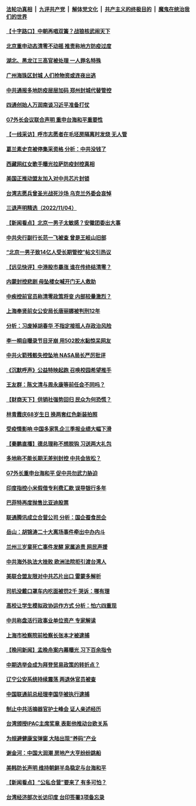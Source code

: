 ####  [法轮功真相](../../../../basic/blob/master/README.md?t=11060232) &nbsp;|&nbsp; [九评共产党](../../../../9ping.md/blob/master/README.md?t=11060232) &nbsp;|&nbsp; [解体党文化](../../../../jtdwh.md/blob/master/README.md?t=11060232)  &nbsp;|&nbsp; [共产主义的终极目的](../../../../gczydzjmd.md/blob/master/README.md?t=11060232) &nbsp;|&nbsp; [魔鬼在统治我们的世界](../../../../mgztzwmdsj.md/blob/master/README.md?t=11060232) 

#### [【十字路口】中朝再唱双簧？战狼核武闹天下](../pages/nsc413/n13860137.md?t=11060232) 

#### [北京重申动态清零不动摇 推责称地方防疫过度](../pages/nsc413/n13860159.md?t=11060232) 

#### [湖北、黑龙江三高官被处理 一人罪名特殊](../pages/nsc413/n13860091.md?t=11060232) 

#### [广州海珠区封城 人们抢物资或连夜出逃](../pages/nsc413/n13859988.md?t=11060232) 

#### [中共通报多地防疫层层加码 郑州封城代替管控](../pages/nsc413/n13860092.md?t=11060232) 

#### [四通创始人万润南谈习近平准备打仗](../pages/nsc413/n13860088.md?t=11060232) 

#### [G7外长会议联合声明 重申台海和平重要性](../pages/nsc413/n13860108.md?t=11060232) 

#### [【一线采访】呼市志愿者在毛坯房隔离时发烧 无人管](../pages/nsc413/n13859747.md?t=11060232) 

#### [葛兰素史克被停集采资格 分析：中共没钱了](../pages/nsc413/n13860024.md?t=11060232) 


#### [西藏网红女歌手曝光拉萨防疫封控真相](../pages/nsc413/n13860022.md?t=11060232) 



#### [美国正推动盟友加入对中共芯片封锁](../pages/nsc413/n13859981.md?t=11060232) 

#### [台湾志愿兵曾圣光战死沙场 乌克兰外委会哀悼](../pages/nsc413/n13859963.md?t=11060232) 

#### [三退声明精选（2022/11/04）](../pages/nsc413/n13860006.md?t=11060232) 

#### [【新闻看点】北京一男子太敏感？安徽团委出大事](../pages/nsc413/n13859778.md?t=11060232) 

#### [中共央行副行长范一飞被查 曾是王岐山旧部](../pages/nsc413/n13859917.md?t=11060232) 

#### [“北京一男子致14亿人受长期管控”帖文引热议](../pages/nsc413/n13859974.md?t=11060232) 

#### [【远见快评】中港股市暴涨 谁在传终结清零？](../pages/nsc413/n13859782.md?t=11060232) 

#### [内蒙封控悲剧 母坠楼女喊开门无人救助](../pages/nsc413/n13859877.md?t=11060232) 

#### [中疾控前官员称清零政策将变 内部较量激烈？](../pages/nsc413/n13859878.md?t=11060232) 

#### [上海奉贤前女公安局长唐丽娜被判刑12年](../pages/nsc413/n13859528.md?t=11060232) 

#### [分析：习废掉胡春华 不指定接班人存政治风险](../pages/nsc413/n13859799.md?t=11060232) 

#### [李一桐自曝录节目牙崩 用502胶水黏惊呆网友](../pages/nsc413/n13859793.md?t=11060232) 

#### [中共火箭残骸失控坠地 NASA局长严厉批评](../pages/nsc413/n13859814.md?t=11060232) 

#### [《沉默呼声》公益特映起跑  召唤校园希望推手](../pages/nsc413/n13859756.md?t=11060232) 

#### [王友群：陈文清与周永康等前任会不同吗？](../pages/nsc413/n13859797.md?t=11060232) 

#### [【财商天下】供销社强势回归 民众为何恐慌？](../pages/nsc413/n13859704.md?t=11060232) 

#### [林青霞庆68岁生日 换两套红色新装拍照](../pages/nsc413/n13859726.md?t=11060232) 

#### [受疫情影响 中国多家乳企三季报业绩大幅下滑](../pages/nsc413/n13859741.md?t=11060232) 

#### [【秦鹏直播】德总理称不想脱钩 习送两大礼包](../pages/nsc413/n13859729.md?t=11060232) 

#### [多地称不能长期无差别封控 中共会放松？](../pages/nsc413/n13859514.md?t=11060232) 

#### [G7外长重申台海和平 促中共勿武力胁迫](../pages/nsc413/n13859752.md?t=11060232) 

#### [印度指控小米假借专利费汇款 误导银行多年](../pages/nsc413/n13859680.md?t=11060232) 

#### [巴菲特再度抛售比亚迪股票](../pages/nsc413/n13859721.md?t=11060232) 

#### [联通腾讯成立合营公司 分析：国企蚕食民企](../pages/nsc413/n13858102.md?t=11060232) 

#### [岳山：胡锦涛二十大离场事件牵出中办内斗](../pages/nsc413/n13859695.md?t=11060232) 

#### [兰州三岁童死亡事件发酵 家属追责 网民声援](../pages/nsc413/n13859421.md?t=11060232) 

#### [中共海外执法大挫败 欧洲法院拒引渡台湾人](../pages/nsc413/n13859684.md?t=11060232) 

#### [美联合盟友限对中共芯片出口 雷蒙多解析](../pages/nsc413/n13859663.md?t=11060232) 

#### [司机没戴口罩车内吃面被罚2千 哭诉：哪有理](../pages/nsc413/n13859463.md?t=11060232) 

#### [高校让学生模拟政协运作方式 分析：怕六四重现](../pages/nsc413/n13859252.md?t=11060232) 

#### [中共称盘活行政事业单位资产 专家解读](../pages/nsc413/n13859424.md?t=11060232) 


#### [上海市检察院前检察长张本才被逮捕](../pages/nsc413/n13859434.md?t=11060232) 

#### [【晚间新闻】孟晚舟案内幕曝光 习下百余指令](../pages/nsc413/n13859447.md?t=11060232) 


#### [中期选举会成为拜登贸易政策的转折点？](../pages/nsc413/n13859073.md?t=11060232) 


#### [辽宁公安系统持续震荡 两退休官员被查](../pages/nsc413/n13859387.md?t=11060232) 

#### [中国联通前总经理李国华被执行逮捕](../pages/nsc413/n13859388.md?t=11060232) 

#### [制止中共活摘器官护士峰会 证人亲述经历](../pages/nsc413/n13859007.md?t=11060232) 

#### [台湾颁授IPAC主席奖章 表彰他推动台欧关系](../pages/nsc413/n13859385.md?t=11060232) 

#### [为规避健康宝弹窗 大陆出现“养码”产业](../pages/nsc413/n13859373.md?t=11060232) 

#### [谢金河：中国大润潮 房地产大亨纷纷跳船](../pages/nsc413/n13859347.md?t=11060232) 

#### [美韩防长声明 维持朝鲜半岛稳定与台海和平](../pages/nsc413/n13859286.md?t=11060232) 


#### [【新闻看点】“公私合营”要来了 有多可怕？](../pages/nsc413/n13859093.md?t=11060232) 

#### [台湾经济部次长访印度 台印签署3项备忘录](../pages/nsc413/n13859168.md?t=11060232) 

